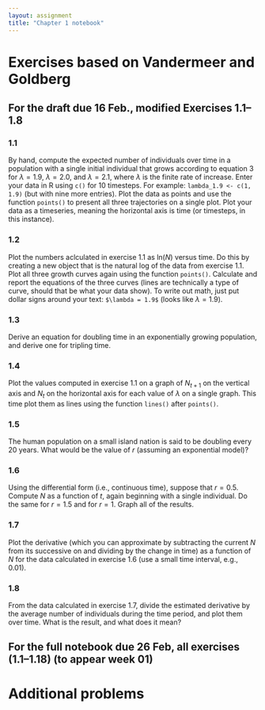 ```yaml
---
layout: assignment
title: "Chapter 1 notebook"
---
```


# Exercises based on Vandermeer and Goldberg
## For the draft due 16 Feb., modified Exercises 1.1–1.8

### 1.1
By hand, compute the expected number of individuals over time in a population with a single initial individual that grows according to equation 3 for $\lambda = 1.9$, $\lambda = 2.0$, and $\lambda = 2.1$, where $\lambda$ is the finite rate of increase. Enter your data in R using `c()` for 10 timesteps. For example: `lambda_1.9 <- c(1, 1.9)` (but with nine more entries). Plot the data as points and use the function `points()` to present all three trajectories on a single plot. Plot your data as a timeseries, meaning the horizontal axis is time (or timesteps, in this instance).

### 1.2
Plot the numbers aclculated in exercise 1.1 as ln($N$) versus time. Do this by creating a new object that is the natural log of the data from exercise 1.1. Plot all three growth curves again using the function `points()`. Calculate and report the equations of the three curves (lines are technically a type of curve, should that be what your data show). To write out math, just put dollar signs around your text: `$\lambda = 1.9$` (looks like $\lambda = 1.9$).

### 1.3
Derive an equation for doubling time in an exponentially growing population, and derive one for tripling time.

### 1.4
Plot the values computed in exercise 1.1 on a graph of $N_{t+1}$ on the vertical axis and $N_t$ on the horizontal axis for each value of $\lambda$ on a single graph. This time plot them as lines using the function `lines()` after `points()`.

### 1.5
The human population on a small island nation is said to be doubling every 20 years. What would be the value of $r$ (assuming an exponential model)?

### 1.6
Using the differential form (i.e., continuous time), suppose that $r = 0.5$. Compute $N$ as a function of $t$, again beginning with a single individual. Do the same for $r = 1.5$ and for $r = 1$. Graph all of the results.

### 1.7
Plot the derivative (which you can approximate by subtracting the current $N$ from its successive on and dividing by the change in time) as a function of $N$ for the data calculated in exercise 1.6 (use a small time interval, e.g., 0.01).

### 1.8
From the data calculated in exercise 1.7, divide the estimated derivative by the average number of individuals during the time period, and plot them over time. What is the result, and what does it mean?

## For the full notebook due 26 Feb, all exercises (1.1–1.18) (to appear week 01)

# Additional problems